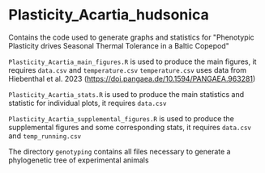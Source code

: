 # Plasticity_Acartia_hudsonica
Contains the code used to generate graphs and statistics for "Phenotypic Plasticity drives Seasonal Thermal Tolerance in a Baltic Copepod"

`Plasticity_Acartia_main_figures.R` is used to produce the main figures, it requires `data.csv` and `temperature.csv`
`temperature.csv` uses data from Hiebenthal et al. 2023 (https://doi.pangaea.de/10.1594/PANGAEA.963281)

`Plasticity_Acartia_stats.R` is used to produce the main statistics and statistic for individual plots, it requires `data.csv`

`Plasticity_Acartia_supplemental_figures.R` is used to produce the supplemental figures and some corresponding stats, it requires `data.csv` and `temp_running.csv`

The directory `genotyping` contains all files necessary to generate a phylogenetic tree of experimental animals

